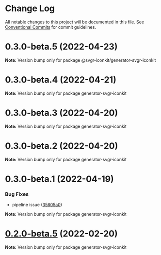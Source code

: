 # Change Log

All notable changes to this project will be documented in this file.
See [Conventional Commits](https://conventionalcommits.org) for commit guidelines.

# 0.3.0-beta.5 (2022-04-23)

**Note:** Version bump only for package @svgr-iconkit/generator-svgr-iconkit





# 0.3.0-beta.4 (2022-04-21)

**Note:** Version bump only for package generator-svgr-iconkit





# 0.3.0-beta.3 (2022-04-20)

**Note:** Version bump only for package generator-svgr-iconkit





# 0.3.0-beta.2 (2022-04-20)

**Note:** Version bump only for package generator-svgr-iconkit





# 0.3.0-beta.1 (2022-04-19)


### Bug Fixes

* pipeline issue ([35605a0](https://github.com/svgr-iconkit/svgr-iconkit/commit/35605a00d60b4ec4a944048c9e1e32718a448878))







**Note:** Version bump only for package generator-svgr-iconkit





# [0.2.0-beta.5](https://github.com/svgr-iconkit/svgr-iconkit/compare/v0.2.0-beta.4...v0.2.0-beta.5) (2022-02-20)

**Note:** Version bump only for package generator-svgr-iconkit
